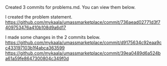 Created 3 commits for problems.md. You can view them below.

I created the problem statement.
https://github.com/mykaala/umassmarketplace/commit/736aead02771d3f7409753476a410b108d9a6d17

I made some changes in the 2 commits below.
https://github.com/mykaala/umassmarketplace/commit/d9175634c92eaa9cc433197103b1f4abca363599
https://github.com/mykaala/umassmarketplace/commit/39ea0489d6a524ba61a59fe8647300804c349f0d
